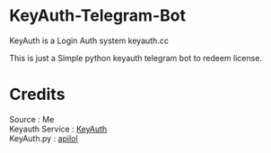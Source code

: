 # KeyAuth-Telegram-Bot

KeyAuth is a Login Auth system keyauth.cc

This is just a Simple python keyauth telegram bot to redeem license.



# Credits

Source : Me
</br>
Keyauth Service : [KeyAuth](https://github.com/KeyAuth)
</br>
KeyAuth.py : [apilol](https://github.com/KeyAuth/KeyAuth-Python-Example)
